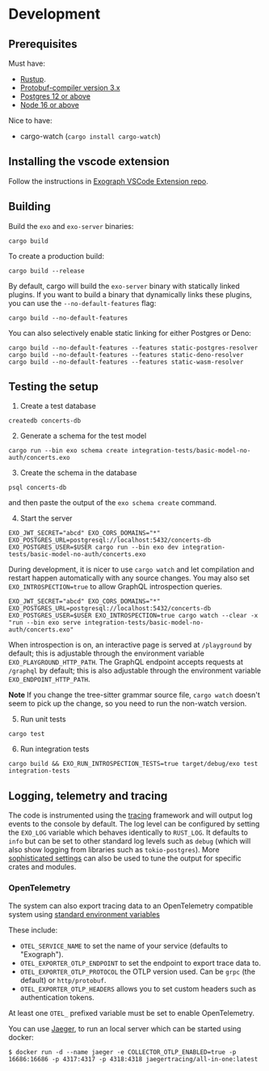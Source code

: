 # Development

## Prerequisites

Must have:

- [Rustup](https://rustup.rs/).
- [Protobuf-compiler version 3.x](https://grpc.io/docs/protoc-installation/)
- [Postgres 12 or above](https://www.postgresql.org/)
- [Node 16 or above](https://nodejs.org/en)

Nice to have:

- cargo-watch (`cargo install cargo-watch`)

## Installing the vscode extension

Follow the instructions in [Exograph VSCode Extension repo](https://github.com/exograph/vscode-extension).

## Building

Build the `exo` and `exo-server` binaries:

```
cargo build
```

To create a production build:

```
cargo build --release
```

By default, cargo will build the `exo-server` binary with statically linked plugins. If you want to build a binary that dynamically links these plugins, you can use the `--no-default-features` flag:

```
cargo build --no-default-features
```

You can also selectively enable static linking for either Postgres or Deno:

```
cargo build --no-default-features --features static-postgres-resolver
cargo build --no-default-features --features static-deno-resolver
cargo build --no-default-features --features static-wasm-resolver
```

## Testing the setup

1. Create a test database

```
createdb concerts-db
```

2. Generate a schema for the test model

```
cargo run --bin exo schema create integration-tests/basic-model-no-auth/concerts.exo
```

3. Create the schema in the database

```
psql concerts-db
```

and then paste the output of the `exo schema create` command.

4. Start the server

```
EXO_JWT_SECRET="abcd" EXO_CORS_DOMAINS="*" EXO_POSTGRES_URL=postgresql://localhost:5432/concerts-db EXO_POSTGRES_USER=$USER cargo run --bin exo dev integration-tests/basic-model-no-auth/concerts.exo
```

During development, it is nicer to use `cargo watch` and let compilation and restart happen automatically with any source changes. You may also set `EXO_INTROSPECTION=true` to allow GraphQL introspection queries.

```
EXO_JWT_SECRET="abcd" EXO_CORS_DOMAINS="*" EXO_POSTGRES_URL=postgresql://localhost:5432/concerts-db EXO_POSTGRES_USER=$USER EXO_INTROSPECTION=true cargo watch --clear -x "run --bin exo serve integration-tests/basic-model-no-auth/concerts.exo"
```

When introspection is on, an interactive page is served at `/playground` by default; this is adjustable through the environment variable `EXO_PLAYGROUND_HTTP_PATH`. The GraphQL endpoint accepts requests at `/graphql` by default; this is also adjustable through the environment variable `EXO_ENDPOINT_HTTP_PATH`.

**Note**
If you change the tree-sitter grammar source file, `cargo watch` doesn't seem to pick up the change, so you need to run the non-watch version.

5. Run unit tests

```
cargo test
```

6. Run integration tests

```
cargo build && EXO_RUN_INTROSPECTION_TESTS=true target/debug/exo test integration-tests
```

## Logging, telemetry and tracing

The code is instrumented using the [tracing](https://crates.io/crates/tracing) framework and will output log events to the console by default. The log level can be configured by setting the `EXO_LOG` variable which behaves identically to `RUST_LOG`. It defaults to `info` but can be set to other standard log levels such as `debug` (which will also show logging from libraries such as `tokio-postgres`). More [sophisticated settings](https://docs.rs/tracing-subscriber/latest/tracing_subscriber/struct.EnvFilter.html) can also be used to tune the output for specific crates and modules.

### OpenTelemetry

The system can also export tracing data to an OpenTelemetry compatible system using
[standard environment variables](https://opentelemetry.io/docs/concepts/sdk-configuration/otlp-exporter-configuration/)

These include:

- `OTEL_SERVICE_NAME` to set the name of your service (defaults to "Exograph").
- `OTEL_EXPORTER_OTLP_ENDPOINT` to set the endpoint to export trace data to.
- `OTEL_EXPORTER_OTLP_PROTOCOL` the OTLP version used. Can be `grpc` (the default) or `http/protobuf`.
- `OTEL_EXPORTER_OTLP_HEADERS` allows you to set custom headers such as authentication tokens.

At least one `OTEL_` prefixed variable must be set to enable OpenTelemetry.

You can use [Jaeger](https://www.jaegertracing.io/docs/latest/deployment/#all-in-one), to run an local server which can be started using docker:

```shell
$ docker run -d --name jaeger -e COLLECTOR_OTLP_ENABLED=true -p 16686:16686 -p 4317:4317 -p 4318:4318 jaegertracing/all-in-one:latest
```
